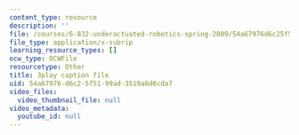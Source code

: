 ```yaml
---
content_type: resource
description: ''
file: /courses/6-832-underactuated-robotics-spring-2009/54a67976d6c25f5199ad3519a6d6cda7_Bhbk4bWV1Uc.vtt
file_type: application/x-subrip
learning_resource_types: []
ocw_type: OCWFile
resourcetype: Other
title: 3play caption file
uid: 54a67976-d6c2-5f51-99ad-3519a6d6cda7
video_files:
  video_thumbnail_file: null
video_metadata:
  youtube_id: null
---
```

